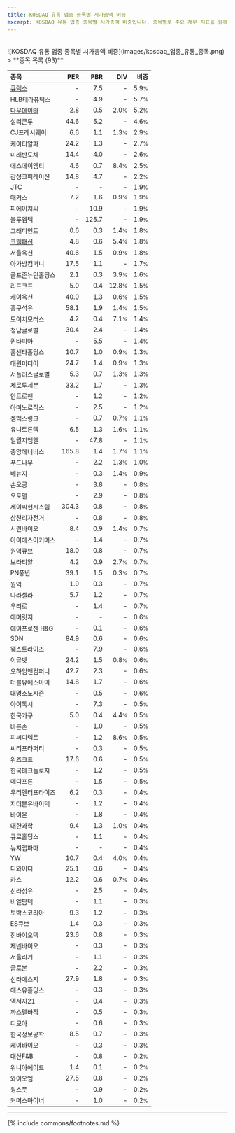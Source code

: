 ```yaml
---
title: KOSDAQ 유통 업종 종목별 시가총액 비중
excerpt: KOSDAQ 유통 업종 종목별 시가총액 비중입니다. 종목별로 주요 재무 지표를 함께 표시합니다.
---
```

<br>
![KOSDAQ 유통 업종 종목별 시가총액 비중](images/kosdaq_업종_유통_종목.png)
<br>
> **종목 목록 (93)**<a id="list"></a>

| **종목** | **PER** | **PBR** | **DIV** | **비중** |
| :------- | ------: | ------: | ------: | -------: |
| [큐렉소](/060280/) | - | 7.5 | - | 5.9<small>%</small> |
| HLB테라퓨틱스 | - | 4.9 | - | 5.7<small>%</small> |
| [다우데이타](/032190/) | 2.8 | 0.5 | 2.0<small>%</small> | 5.2<small>%</small> |
| 실리콘투 | 44.6 | 5.2 | - | 4.6<small>%</small> |
| CJ프레시웨이 | 6.6 | 1.1 | 1.3<small>%</small> | 2.9<small>%</small> |
| 케이티알파 | 24.2 | 1.3 | - | 2.7<small>%</small> |
| 미래반도체 | 14.4 | 4.0 | - | 2.6<small>%</small> |
| 에스에이엠티 | 4.6 | 0.7 | 8.4<small>%</small> | 2.5<small>%</small> |
| 감성코퍼레이션 | 14.8 | 4.7 | - | 2.2<small>%</small> |
| JTC | - | - | - | 1.9<small>%</small> |
| 매커스 | 7.2 | 1.6 | 0.9<small>%</small> | 1.9<small>%</small> |
| 피에이치씨 | - | 10.9 | - | 1.9<small>%</small> |
| 블루엠텍 | - | 125.7 | - | 1.9<small>%</small> |
| 그래디언트 | 0.6 | 0.3 | 1.4<small>%</small> | 1.8<small>%</small> |
| [코웰패션](/033290/) | 4.8 | 0.6 | 5.4<small>%</small> | 1.8<small>%</small> |
| 서울옥션 | 40.6 | 1.5 | 0.9<small>%</small> | 1.8<small>%</small> |
| 아가방컴퍼니 | 17.5 | 1.1 | - | 1.7<small>%</small> |
| 골프존뉴딘홀딩스 | 2.1 | 0.3 | 3.9<small>%</small> | 1.6<small>%</small> |
| 리드코프 | 5.0 | 0.4 | 12.8<small>%</small> | 1.5<small>%</small> |
| 케이옥션 | 40.0 | 1.3 | 0.6<small>%</small> | 1.5<small>%</small> |
| 흥구석유 | 58.1 | 1.9 | 1.4<small>%</small> | 1.5<small>%</small> |
| 도이치모터스 | 4.2 | 0.4 | 7.1<small>%</small> | 1.4<small>%</small> |
| 청담글로벌 | 30.4 | 2.4 | - | 1.4<small>%</small> |
| 퀀타피아 | - | 5.5 | - | 1.4<small>%</small> |
| 홈센타홀딩스 | 10.7 | 1.0 | 0.9<small>%</small> | 1.3<small>%</small> |
| 대원미디어 | 24.7 | 1.4 | 0.9<small>%</small> | 1.3<small>%</small> |
| 서플러스글로벌 | 5.3 | 0.7 | 1.3<small>%</small> | 1.3<small>%</small> |
| 제로투세븐 | 33.2 | 1.7 | - | 1.3<small>%</small> |
| 안트로젠 | - | 1.2 | - | 1.2<small>%</small> |
| 아미노로직스 | - | 2.5 | - | 1.2<small>%</small> |
| 젬백스링크 | - | 0.7 | 0.7<small>%</small> | 1.1<small>%</small> |
| 유니트론텍 | 6.5 | 1.3 | 1.6<small>%</small> | 1.1<small>%</small> |
| 일월지엠엘 | - | 47.8 | - | 1.1<small>%</small> |
| 중앙에너비스 | 165.8 | 1.4 | 1.7<small>%</small> | 1.1<small>%</small> |
| 푸드나무 | - | 2.2 | 1.3<small>%</small> | 1.0<small>%</small> |
| 베뉴지 | - | 0.3 | 1.4<small>%</small> | 0.9<small>%</small> |
| 손오공 | - | 3.8 | - | 0.8<small>%</small> |
| 오토앤 | - | 2.9 | - | 0.8<small>%</small> |
| 제이씨현시스템 | 304.3 | 0.8 | - | 0.8<small>%</small> |
| 삼천리자전거 | - | 0.8 | - | 0.8<small>%</small> |
| 서린바이오 | 8.4 | 0.9 | 1.4<small>%</small> | 0.7<small>%</small> |
| 아이에스이커머스 | - | 1.4 | - | 0.7<small>%</small> |
| 원익큐브 | 18.0 | 0.8 | - | 0.7<small>%</small> |
| 보라티알 | 4.2 | 0.9 | 2.7<small>%</small> | 0.7<small>%</small> |
| PN풍년 | 39.1 | 1.5 | 0.3<small>%</small> | 0.7<small>%</small> |
| 원익 | 1.9 | 0.3 | - | 0.7<small>%</small> |
| 나라셀라 | 5.7 | 1.2 | - | 0.7<small>%</small> |
| 우리로 | - | 1.4 | - | 0.7<small>%</small> |
| 애머릿지 | - | - | - | 0.6<small>%</small> |
| 에이프로젠 H&G | - | 0.1 | - | 0.6<small>%</small> |
| SDN | 84.9 | 0.6 | - | 0.6<small>%</small> |
| 웨스트라이즈 | - | 7.9 | - | 0.6<small>%</small> |
| 이글벳 | 24.2 | 1.5 | 0.8<small>%</small> | 0.6<small>%</small> |
| 오하임앤컴퍼니 | 42.7 | 2.3 | - | 0.6<small>%</small> |
| 더블유에스아이 | 14.8 | 1.7 | - | 0.6<small>%</small> |
| 대명소노시즌 | - | 0.5 | - | 0.6<small>%</small> |
| 아이톡시 | - | 7.3 | - | 0.5<small>%</small> |
| 한국가구 | 5.0 | 0.4 | 4.4<small>%</small> | 0.5<small>%</small> |
| 바른손 | - | 1.0 | - | 0.5<small>%</small> |
| 피씨디렉트 | - | 1.2 | 8.6<small>%</small> | 0.5<small>%</small> |
| 씨티프라퍼티 | - | 0.3 | - | 0.5<small>%</small> |
| 위즈코프 | 17.6 | 0.6 | - | 0.5<small>%</small> |
| 한국테크놀로지 | - | 1.2 | - | 0.5<small>%</small> |
| 메디프론 | - | 1.5 | - | 0.5<small>%</small> |
| 우리엔터프라이즈 | 6.2 | 0.3 | - | 0.4<small>%</small> |
| 지더블유바이텍 | - | 1.2 | - | 0.4<small>%</small> |
| 바이온 | - | 1.8 | - | 0.4<small>%</small> |
| 대한과학 | 9.4 | 1.3 | 1.0<small>%</small> | 0.4<small>%</small> |
| 큐로홀딩스 | - | 1.1 | - | 0.4<small>%</small> |
| 뉴지랩파마 | - | - | - | 0.4<small>%</small> |
| YW | 10.7 | 0.4 | 4.0<small>%</small> | 0.4<small>%</small> |
| 디와이디 | 25.1 | 0.6 | - | 0.4<small>%</small> |
| 카스 | 12.2 | 0.6 | 0.7<small>%</small> | 0.4<small>%</small> |
| 신라섬유 | - | 2.5 | - | 0.4<small>%</small> |
| 비엘팜텍 | - | 1.1 | - | 0.3<small>%</small> |
| 토박스코리아 | 9.3 | 1.2 | - | 0.3<small>%</small> |
| ES큐브 | 1.4 | 0.3 | - | 0.3<small>%</small> |
| 진바이오텍 | 23.6 | 0.8 | - | 0.3<small>%</small> |
| 제넨바이오 | - | 0.3 | - | 0.3<small>%</small> |
| 서울리거 | - | 1.1 | - | 0.3<small>%</small> |
| 글로본 | - | 2.2 | - | 0.3<small>%</small> |
| 신라에스지 | 27.9 | 1.8 | - | 0.3<small>%</small> |
| 에스유홀딩스 | - | 0.3 | - | 0.3<small>%</small> |
| 엑서지21 | - | 0.4 | - | 0.3<small>%</small> |
| 까스텔바작 | - | 0.5 | - | 0.3<small>%</small> |
| 디모아 | - | 0.6 | - | 0.3<small>%</small> |
| 한국정보공학 | 8.5 | 0.7 | - | 0.3<small>%</small> |
| 케이바이오 | - | 0.3 | - | 0.3<small>%</small> |
| 대산F&B | - | 0.8 | - | 0.2<small>%</small> |
| 위니아에이드 | 1.4 | 0.1 | - | 0.2<small>%</small> |
| 와이오엠 | 27.5 | 0.8 | - | 0.2<small>%</small> |
| 윙스풋 | - | 0.9 | - | 0.2<small>%</small> |
| 커머스마이너 | - | 1.0 | - | 0.2<small>%</small> |

---
{% include commons/footnotes.md %}